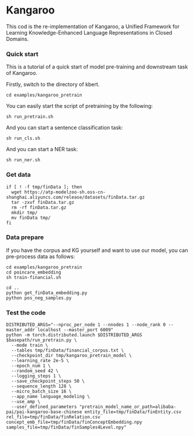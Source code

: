 

# Kangaroo

This cod is the re-implementation of Kangaroo, a Unified Framework  for Learning Knowledge-Enhanced Language Representations in Closed Domains.

### Quick start

This is a tutorial of a quick start of model pre-training and downstream task of Kangaroo.

Firstly, switch to the directory of kbert. 

```
cd examples/kangaroo_pretrain
```

You can easily start the script of pretraining by the following:

```
sh run_pretrain.sh
```

And you can start a sentence classification task:

```
sh run_cls.sh
```

And you can start a NER task:

```
sh run_ner.sh
```



### Get data

```
if [ ! -f tmp/finData ]; then
  wget https://atp-modelzoo-sh.oss-cn-shanghai.aliyuncs.com/release/datasets/finData.tar.gz
  tar -zxvf finData.tar.gz
  rm -rf finData.tar.gz
  mkdir tmp/
  mv finData tmp/
fi
```



### Data prepare

If you have the corpus and KG yourself and want to use our model, you can pre-process data as follows:

```
cd examples/kangaroo_pretrain
cd poincare_embedding
sh train-financial.sh

cd ..
python get_finData_embedding.py
python pos_neg_samples.py
```



### Test the code

```
DISTRIBUTED_ARGS="--nproc_per_node 1 --nnodes 1 --node_rank 0 --master_addr localhost --master_port 6009"
python -m torch.distributed.launch $DISTRIBUTED_ARGS $basepath/run_pretrain.py \
  --mode train \
  --tables tmp/finData/financial_corpus.txt \
  --checkpoint_dir tmp/kangaroo_pretrain_model \
  --learning_rate 2e-5 \
  --epoch_num 1 \
  --random_seed 42 \
  --logging_steps 1 \
  --save_checkpoint_steps 50 \
  --sequence_length 128 \
  --micro_batch_size 16 \
  --app_name language_modeling \
  --use_amp \
  --user_defined_parameters "pretrain_model_name_or_path=alibaba-pai/pai-kangaroo-base-chinese entity_file=tmp/finData/finEntity.csv rel_file=tmp/finData/finRelation.csv concept_emb_file=tmp/finData/finConceptEmbedding.npy samples_file=tmp/finData/finSamples4Level.npy"
```

